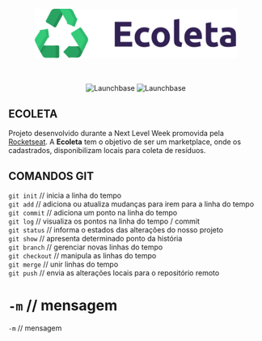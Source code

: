 <h1 align="center">
<br>
    <img alt="Ecoleta" src="./public/assets/logo.svg" width="400px" align="center"/>
</h1>

<br>

<p align="center">
    <img alt="Launchbase" src="https://ik.imagekit.io/rellyson/ecoleta_m2jZAoF5Au.gif" height="160px" align="center"/>
    <img alt="Launchbase" src="https://ik.imagekit.io/rellyson/ecoleta-media-query_S7k-iqu57.gif" height="160px" align="center"/>
</p>

## <b>ECOLETA</b>

<p>
    Projeto desenvolvido durante a Next Level Week promovida pela <a href="https://www.rocketseat.com.br">Rocketseat</a>. A <b>Ecoleta</b> tem o objetivo de ser um marketplace, onde os cadastrados, disponibilizam locais para coleta de resíduos.
</p>

## COMANDOS GIT

`git init` // inicia a linha do tempo <br>
`git add` // adiciona ou atualiza mudanças para irem para a linha do tempo <br>
`git commit` // adiciona um ponto na linha do tempo <br>
`git log` // visualiza os pontos na linha do tempo / commit <br>
`git status` // informa o estados das alterações do nosso projeto <br>
`git show` // apresenta determinado ponto da história <br>
`git branch` //  gerenciar novas linhas do tempo <br>
`git checkout` // manipula as linhas do tempo<br>
`git merge` // unir linhas do tempo <br>
`git push` // envia as alterações locais para o repositório remoto <br>



`-m` //  mensagem <br>
=======
`-m` //  mensagem
